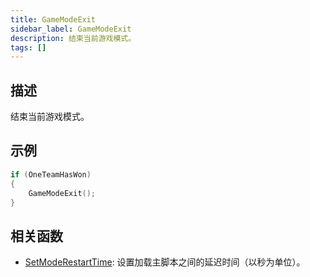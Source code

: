 ```yaml
---
title: GameModeExit
sidebar_label: GameModeExit
description: 结束当前游戏模式。
tags: []
---
```


## 描述

结束当前游戏模式。

## 示例

```c
if (OneTeamHasWon)
{
    GameModeExit();
}
```

## 相关函数

- [SetModeRestartTime](SetModeRestartTime): 设置加载主脚本之间的延迟时间（以秒为单位）。

